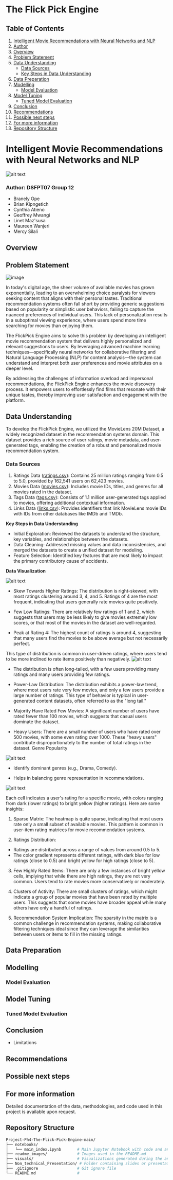 # The Flick Pick Engine

## Table of Contents
1. [Intelligent Movie Recommendations with Neural Networks and NLP](#intelligent-movie-recommendations-with-neural-networks-and-nlp)
2. [Author](#author-dsfpt07-group-12)
3. [Overview](#overview)
4. [Problem Statement](#problem-statement)
5. [Data Understanding](#data-understanding) 
   - [Data Sources](#data-sources)
   - [Key Steps in Data Understanding](*key-steps-in-data-understanding)
6. [Data Preparation](#data-preparation)
7. [Modelling](#modelling)
   - [Model Evaluation](#model-evaluation)
8. [Model Tuning](#model-tuning)
   - [Tuned Model Evaluation](#tuned-model-evaluation)
9. [Conclusion](#conclusion)
10. [Recommendations](#recommendations)
11. [Possible next steps](#possible-next-steps)
12. [For more information](#for-more-information)
13. [Repository Structure](#repository-structure)

# Intelligent Movie Recommendations with Neural Networks and NLP
![alt text](image-4.png)

### Author: DSFPT07 Group 12
- Branely Ope
- Brian Kipngetich
- Cynthia Atieno
- Geoffrey Mwangi
- Linet Maz'susa
- Maureen Wanjeri
- Mercy Silali

## Overview

## Problem Statement
![image](https://github.com/user-attachments/assets/6359c57a-c196-4b2c-a723-ec73032a196d)

In today's digital age, the sheer volume of available movies has grown exponentially, leading to an overwhelming choice paralysis for viewers seeking content that aligns with their personal tastes. Traditional recommendation systems often fall short by providing generic suggestions based on popularity or simplistic user behaviors, failing to capture the nuanced preferences of individual users. This lack of personalization results in a suboptimal viewing experience, where users spend more time searching for movies than enjoying them.

The FlickPick Engine aims to solve this problem by developing an intelligent movie recommendation system that delivers highly personalized and relevant suggestions to users. By leveraging advanced machine learning techniques—specifically neural networks for collaborative filtering and Natural Language Processing (NLP) for content analysis—the system can understand and interpret both user preferences and movie attributes on a deeper level.

By addressing the challenges of information overload and impersonal recommendations, the FlickPick Engine enhances the movie discovery process. It empowers users to effortlessly find films that resonate with their unique tastes, thereby improving user satisfaction and engagement with the platform.
## Data Understanding
To develop the FlickPick Engine, we utilized the MovieLens 20M Dataset, a widely recognized dataset in the recommendation systems domain. This dataset provides a rich source of user ratings, movie metadata, and user-generated tags, enabling the creation of a robust and personalized movie recommendation system.

### Data Sources
1. Ratings Data ([ratings.csv](https://github.com/geomwangi007/Movie-Recommendation-System-Group_12-Project/blob/main/Data/ml-latest-small/links.csv)): Contains 25 million ratings ranging from 0.5 to 5.0, provided by 162,541 users on 62,423 movies.
2. Movies Data ([movies.csv](https://github.com/geomwangi007/Movie-Recommendation-System-Group_12-Project/blob/main/Data/ml-latest-small/movies.csv)): Includes movie IDs, titles, and genres for all movies rated in the dataset.
3. Tags Data ([tags.csv](https://github.com/geomwangi007/Movie-Recommendation-System-Group_12-Project/blob/main/Data/ml-latest-small/tags.csv)): Consists of 1.1 million user-generated tags applied to movies, offering additional contextual information.
4. Links Data ([links.csv](https://github.com/geomwangi007/Movie-Recommendation-System-Group_12-Project/blob/main/Data/ml-latest-small/links.csv)): Provides identifiers that link MovieLens movie IDs with IDs from other databases like IMDb and TMDb.
   
**Key Steps in Data Understanding**

- Initial Exploration: Reviewed the datasets to understand the structure, key variables, and relationships between the datasets.
- Data Cleaning: Addressed missing values and data inconsistencies, and merged the datasets to create a unified dataset for modeling.
- Feature Selection: Identified key features that are most likely to impact the primary contributory cause of accidents.

**Data Visualization**

![alt text](image.png)
- Skew Towards Higher Ratings: The distribution is right-skewed, with most ratings clustering around 3, 4, and 5. Ratings of 4 are the most frequent, indicating that users generally rate movies quite positively.

- Few Low Ratings: There are relatively few ratings of 1 and 2, which suggests that users may be less likely to give movies extremely low scores, or that most of the movies in the dataset are well-regarded.

- Peak at Rating 4: The highest count of ratings is around 4, suggesting that many users find the movies to be above average but not necessarily perfect.
  

This type of distribution is common in user-driven ratings, where users tend to be more inclined to rate items positively than negatively.
![alt text](image-1.png)

- The distribution is often long-tailed, with a few users providing many ratings and many users providing few ratings.
- Power-Law Distribution: The distribution exhibits a power-law trend, where most users rate very few movies, and only a few users provide a large number of ratings. This type of behavior is typical in user-generated content datasets, often referred to as the "long tail."

- Majority Have Rated Few Movies: A significant number of users have rated fewer than 100 movies, which suggests that casual users dominate the dataset.

- Heavy Users: There are a small number of users who have rated over 500 movies, with some even rating over 1000. These "heavy users" contribute disproportionately to the number of total ratings in the dataset.
Genre Popularity

![alt text](image-2.png)


- Identify dominant genres (e.g., Drama, Comedy).
  
- Helps in balancing genre representation in recommendations.

![alt text](image-3.png)

Each cell indicates a user's rating for a specific movie, with colors ranging from dark (lower ratings) to bright yellow (higher ratings). Here are some insights:

1. Sparse Matrix: The heatmap is quite sparse, indicating that most users rate only a small subset of available movies. This pattern is common in user-item rating matrices for movie recommendation systems.

2. Ratings Distribution:

- Ratings are distributed across a range of values from around 0.5 to 5.
- The color gradient represents different ratings, with dark blue for low ratings (close to 0.5) and bright yellow for high ratings (close to 5).
3. Few Highly Rated Items: There are only a few instances of bright yellow cells, implying that while there are high ratings, they are not very common. Users tend to rate movies more conservatively or moderately.

4. Clusters of Activity: There are small clusters of ratings, which might indicate a group of popular movies that have been rated by multiple users. This suggests that some movies have broader appeal while many others have only a handful of ratings.

5. Recommendation System Implication: The sparsity in the matrix is a common challenge in recommendation systems, making collaborative filtering techniques ideal since they can leverage the similarities between users or items to fill in the missing ratings.

## Data Preparation
## Modelling
### Model Evaluation
## Model Tuning
### Tuned Model Evaluation
## Conclusion
- Limitations
## Recommendations
## Possible next steps
## For more information
Detailed documentation of the data, methodologies, and code used in this project is available upon request.

## Repository Structure
```bash
Project-Ph4-The-Flick-Pick-Engine-main/
├── notebooks/
│   └── main_index.ipynb       # Main Jupyter Notebook with code and analysis
├── readme_images/             # Images used in the README.md
├── visuals/                   # Visualizations generated during the analysis
├── Non_technical_Presentation/ # Folder containing slides or presentations for a non-technical audience
├── .gitignore                 # Git ignore file
└── README.md                  #


